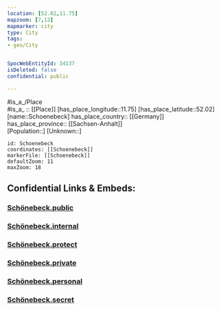 ```yaml
---
location: [52.02,11.75] 
mapzoom: [7,12] 
mapmarker: city 
type: City
tags:
- geo/City


SpocWebEntityId: 34137
isDeleted: false
confidential: public

---
```

#is_a_/Place  
#is_a_ :: [[Place]] 
[has_place_longitude::11.75] 
[has_place_latitude::52.02] 
[name::Schoenebeck] 
has_place_country:: [[Germany]]  
has_place_province:: [[Sachsen-Anhalt]]  
[Population::] 
[Unknown::] 


```leaflet
id: Schoenebeck
coordinates: [[Schoenebeck]] 
markerFile: [[Schoenebeck]] 
defaultZoom: 11 
maxZoom: 18
```


## Confidential Links & Embeds: 

### [Schönebeck.public](/_public/\Earth\Continent\Europe\Europe~Central\Germany\Germany~East\Sachsen-Anhalt\counties~SA\Salzlandkreis\cities~Salzlandkreis\Schönebeck~Elbe\boroughs~Schönebeck~ElbeSchönebeck.public.md) 

### [Schönebeck.internal](/_internal/\Earth\Continent\Europe\Europe~Central\Germany\Germany~East\Sachsen-Anhalt\counties~SA\Salzlandkreis\cities~Salzlandkreis\Schönebeck~Elbe\boroughs~Schönebeck~ElbeSchönebeck.internal.md) 

### [Schönebeck.protect](/_protect/\Earth\Continent\Europe\Europe~Central\Germany\Germany~East\Sachsen-Anhalt\counties~SA\Salzlandkreis\cities~Salzlandkreis\Schönebeck~Elbe\boroughs~Schönebeck~ElbeSchönebeck.protect.md) 

### [Schönebeck.private](/_private/\Earth\Continent\Europe\Europe~Central\Germany\Germany~East\Sachsen-Anhalt\counties~SA\Salzlandkreis\cities~Salzlandkreis\Schönebeck~Elbe\boroughs~Schönebeck~ElbeSchönebeck.private.md) 

### [Schönebeck.personal](/_personal/\Earth\Continent\Europe\Europe~Central\Germany\Germany~East\Sachsen-Anhalt\counties~SA\Salzlandkreis\cities~Salzlandkreis\Schönebeck~Elbe\boroughs~Schönebeck~ElbeSchönebeck.personal.md) 

### [Schönebeck.secret](/_secret/\Earth\Continent\Europe\Europe~Central\Germany\Germany~East\Sachsen-Anhalt\counties~SA\Salzlandkreis\cities~Salzlandkreis\Schönebeck~Elbe\boroughs~Schönebeck~ElbeSchönebeck.secret.md)

